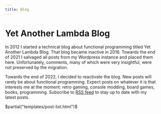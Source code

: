 ```yaml
---
title: Blog
---
```


Yet Another Lambda Blog
=======================

In 2012 I started a technical blog about functional programming titled Yet
Another Lambda Blog.  That blog became inactive in 2016.  Towards the end of
2021 I salvaged all posts from my Wordpress instance and placed them here.
Unfortunately, comments, many of which were very insightful, were not preserved
by the migration.

Towards the end of 2022, I decided to reactivate the blog.  New posts will
rarely be about functional programming.  Expect posts on whatever it is that
interests me at the moment: retro gaming, console modding, board games, books,
programming.  Subscribe to [RSS feed](https://jstolarek.github.io/feed.xml) to
stay up to date with my latest posts.

$partial("templates/post-list.html")$
